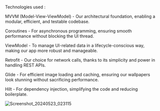 Technologies used :

MVVM (Model-View-ViewModel) - Our architectural foundation, enabling a modular, efficient, and testable codebase.

Coroutines - For asynchronous programming, ensuring smooth performance without blocking the UI thread.

ViewModel - To manage UI-related data in a lifecycle-conscious way, making our app more robust and manageable.

Retrofit - Our choice for network calls, thanks to its simplicity and power in handling REST APIs.

Glide - For efficient image loading and caching, ensuring our wallpapers look stunning without sacrificing performance.

Hilt - For dependency injection, simplifying the code and reducing boilerplate.

![Screenshot_20240523_023115](https://github.com/sparshvarun/WallpaperApp/assets/46185524/05ae312c-b8e8-4bb6-97a5-43e6b64abfd1)




